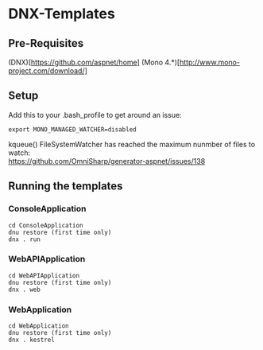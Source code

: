 # DNX-Templates

## Pre-Requisites

(DNX)[https://github.com/aspnet/home]
(Mono 4.*)[http://www.mono-project.com/download/]

## Setup

Add this to your .bash_profile to get around an issue:   

`export MONO_MANAGED_WATCHER=disabled`   

kqueue() FileSystemWatcher has reached the maximum nunmber of files to watch:   
https://github.com/OmniSharp/generator-aspnet/issues/138

## Running the templates

### ConsoleApplication

```
cd ConsoleApplication   
dnu restore (first time only)    
dnx . run 
```

### WebAPIApplication

```
cd WebAPIApplication   
dnu restore (first time only)    
dnx . web 
```

### WebApplication

```
cd WebApplication   
dnu restore (first time only)    
dnx . kestrel 
```



